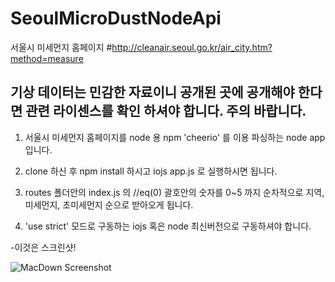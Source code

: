 # SeoulMicroDustNodeApi
서울시 미세먼지 홈페이지
#http://cleanair.seoul.go.kr/air_city.htm?method=measure

## 기상 데이터는 민감한 자료이니 공개된 곳에 공개해야 한다면 관련 라이센스를 확인 하셔야 합니다. 주의 바랍니다. 

1. 서울시 미세먼지 홈페이지를 node 용 npm 'cheerio' 를 이용 파싱하는 node app 입니다.

2. clone 하신 후 npm install 하시고 iojs app.js 로 실행하시면 됩니다.

3. routes 폴더안의 index.js 의 //eq(0) 괄호안의 숫자를 0~5 까지 순차적으로 지역, 미세먼지, 초미세먼지 순으로 받아오게 됩니다.

4. 'use strict' 모드로 구동하는 iojs 혹은 node 최신버전으로 구동하셔야 합니다.

-이것은 스크린샷!

![MacDown Screenshot](https://github.com/tedpark/tedpark.github.io/blob/master/img/Dust/1.png?raw=true)
